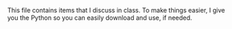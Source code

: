 This file contains items that I discuss in class.  To make things easier, I give you the Python so you can easily download and use, if needed.